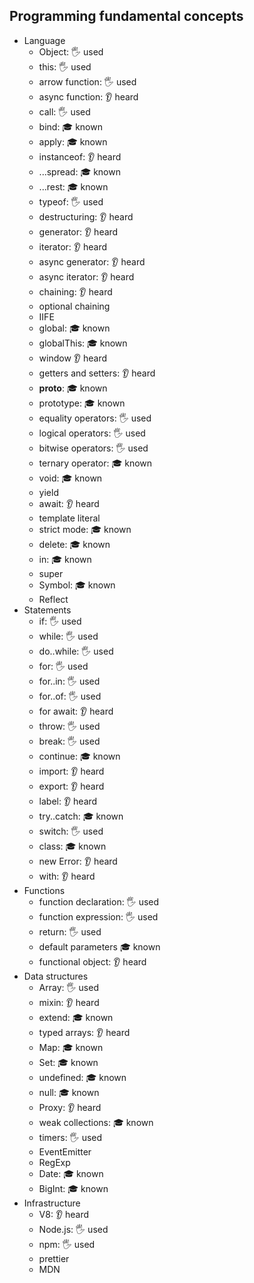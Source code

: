 ## Programming fundamental concepts

- Language
  - Object: 🖐️ used
  - this: 🖐️ used
  - arrow function: 🖐️ used
  - async function: 👂 heard
  - call: 🖐️ used
  - bind: 🎓 known
  - apply: 🎓 known
  - instanceof: 👂 heard
  - ...spread: 🎓 known
  - ...rest: 🎓 known
  - typeof: 🖐️ used
  - destructuring: 👂 heard
  - generator: 👂 heard
  - iterator: 👂 heard
  - async generator: 👂 heard
  - async iterator: 👂 heard
  - chaining: 👂 heard
  - optional chaining
  - IIFE
  - global: 🎓 known
  - globalThis: 🎓 known
  - window 👂 heard
  - getters and setters: 👂 heard
  - __proto__: 🎓 known
  - prototype: 🎓 known
  - equality operators: 🖐️ used
  - logical operators: 🖐️ used
  - bitwise operators: 🖐️ used
  - ternary operator: 🎓 known
  - void: 🎓 known
  - yield
  - await: 👂 heard
  - template literal
  - strict mode: 🎓 known
  - delete: 🎓 known
  - in: 🎓 known
  - super
  - Symbol: 🎓 known
  - Reflect
- Statements
  - if: 🖐️ used
  - while: 🖐️ used
  - do..while: 🖐️ used
  - for: 🖐️ used
  - for..in: 🖐️ used
  - for..of: 🖐️ used
  - for await: 👂 heard
  - throw: 🖐️ used
  - break: 🖐️ used
  - continue: 🎓 known
  - import: 👂 heard
  - export: 👂 heard
  - label: 👂 heard
  - try..catch: 🎓 known
  - switch: 🖐️ used
  - class: 🎓 known
  - new Error: 👂 heard
  - with: 👂 heard
- Functions
  - function declaration: 🖐️ used
  - function expression: 🖐️ used
  - return: 🖐️ used
  - default parameters 🎓 known
  - functional object: 👂 heard
- Data structures
  - Array: 🖐️ used
  - mixin: 👂 heard
  - extend: 🎓 known
  - typed arrays: 👂 heard
  - Map: 🎓 known
  - Set: 🎓 known
  - undefined: 🎓 known
  - null: 🎓 known
  - Proxy: 👂 heard
  - weak collections: 🎓 known
  - timers: 🖐️ used
  - EventEmitter
  - RegExp
  - Date: 🎓 known
  - BigInt: 🎓 known
- Infrastructure
  - V8: 👂 heard
  - Node.js: 🖐️ used
  - npm: 🖐️ used
  - prettier
  - MDN
